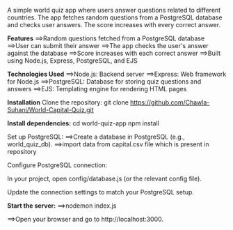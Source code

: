 A simple world quiz app where users answer questions related to different countries. The app fetches random questions from a PostgreSQL database and checks user answers. The score increases with every correct answer.

**Features**
==>Random questions fetched from a PostgreSQL database
==>User can submit their answer
==>The app checks the user's answer against the database
==>Score increases with each correct answer
==>Built using Node.js, Express, PostgreSQL, and EJS

**Technologies Used**
==>Node.js: Backend server
==>Express: Web framework for Node.js
==>PostgreSQL: Database for storing quiz questions and answers
==>EJS: Templating engine for rendering HTML pages

**Installation**
Clone the repository: git clone https://github.com/Chawla-Suhani/World-Capital-Quiz.git

**Install dependencies:**
cd world-quiz-app
npm install

Set up PostgreSQL:
==>Create a database in PostgreSQL (e.g., world_quiz_db).
==>import data from capital.csv file which is present in repository

Configure PostgreSQL connection:

In your project, open config/database.js (or the relevant config file).

Update the connection settings to match your PostgreSQL setup.

**Start the server:**
==>nodemon index.js

==>Open your browser and go to http://localhost:3000.
